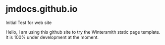 # jmdocs.github.io
Initial Test for web site

Hello, I am using this github site to try the Wintersmith static page template.  It is 100% under development at the moment.
